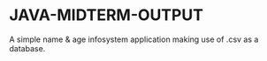 # **JAVA-MIDTERM-OUTPUT**

A simple name & age infosystem application making use of .csv as a database. 
